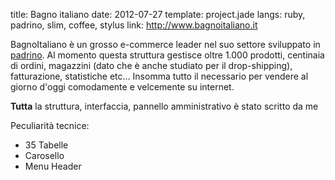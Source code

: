 title: Bagno italiano
date: 2012-07-27
template: project.jade
langs: ruby, padrino, slim, coffee, stylus
link: http://www.bagnoitaliano.it

BagnoItaliano è un grosso e-commerce leader nel suo settore sviluppato in [padrino](http://github.com/padrino-framework/padrino).
Al momento questa struttura gestisce oltre 1.000 prodotti, centinaia di ordini,
magazzini (dato che è anche studiato per il drop-shipping), fatturazione, statistiche etc... Insomma tutto il necessario per
vendere al giorno d'oggi comodamente e velcemente su internet.

**Tutta** la struttura, interfaccia, pannello amministrativo è stato scritto da me

Peculiarità tecnice:

* 35 Tabelle
* Carosello
* Menu Header

